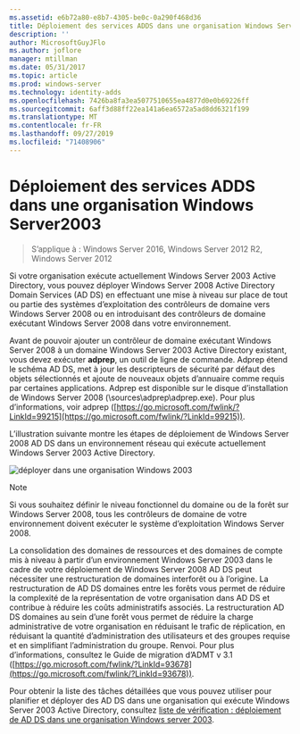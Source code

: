 ```yaml
---
ms.assetid: e6b72a80-e8b7-4305-be0c-0a290f468d36
title: Déploiement des services ADDS dans une organisation Windows Server2003
description: ''
author: MicrosoftGuyJFlo
ms.author: joflore
manager: mtillman
ms.date: 05/31/2017
ms.topic: article
ms.prod: windows-server
ms.technology: identity-adds
ms.openlocfilehash: 7426ba8fa3ea5077510655ea4877d0e0b69226ff
ms.sourcegitcommit: 6aff3d88ff22ea141a6ea6572a5ad8dd6321f199
ms.translationtype: MT
ms.contentlocale: fr-FR
ms.lasthandoff: 09/27/2019
ms.locfileid: "71408906"
---
```

# <a name="deploying-ad-ds-in-a-windows-server-2003-organization"></a>Déploiement des services ADDS dans une organisation Windows Server2003

>S’applique à : Windows Server 2016, Windows Server 2012 R2, Windows Server 2012

Si votre organisation exécute actuellement Windows Server 2003 Active Directory, vous pouvez déployer Windows Server 2008 Active Directory Domain Services (AD DS) en effectuant une mise à niveau sur place de tout ou partie des systèmes d’exploitation des contrôleurs de domaine vers  Windows Server 2008 ou en introduisant des contrôleurs de domaine exécutant Windows Server 2008 dans votre environnement.  
  
Avant de pouvoir ajouter un contrôleur de domaine exécutant Windows Server 2008 à un domaine Windows Server 2003 Active Directory existant, vous devez exécuter **adprep**, un outil de ligne de commande. Adprep étend le schéma AD DS, met à jour les descripteurs de sécurité par défaut des objets sélectionnés et ajoute de nouveaux objets d’annuaire comme requis par certaines applications. Adprep est disponible sur le disque d’installation de Windows Server 2008 (\sources\adprep\adprep.exe). Pour plus d’informations, voir adprep ([https://go.microsoft.com/fwlink/?LinkId=99215](https://go.microsoft.com/fwlink/?LinkId=99215)).  
  
L’illustration suivante montre les étapes de déploiement de Windows Server 2008 AD DS dans un environnement réseau qui exécute actuellement Windows Server 2003 Active Directory.  
  
![déployer dans une organisation Windows 2003](media/Deploying-AD-DS-in-a-Windows-Server-2003-Organization/900c4eee-1119-4a9a-9310-755597428b71.gif)  
  
> [!NOTE]  
> Si vous souhaitez définir le niveau fonctionnel du domaine ou de la forêt sur Windows Server 2008, tous les contrôleurs de domaine de votre environnement doivent exécuter le système d’exploitation Windows Server 2008.  
  
La consolidation des domaines de ressources et des domaines de compte mis à niveau à partir d’un environnement Windows Server 2003 dans le cadre de votre déploiement de Windows Server 2008 AD DS peut nécessiter une restructuration de domaines interforêt ou à l’origine. La restructuration de AD DS domaines entre les forêts vous permet de réduire la complexité de la représentation de votre organisation dans AD DS et contribue à réduire les coûts administratifs associés. La restructuration AD DS domaines au sein d’une forêt vous permet de réduire la charge administrative de votre organisation en réduisant le trafic de réplication, en réduisant la quantité d’administration des utilisateurs et des groupes requise et en simplifiant l’administration du groupe. Renvoi. Pour plus d’informations, consultez le Guide de migration d’ADMT v 3.1 ([https://go.microsoft.com/fwlink/?LinkId=93678](https://go.microsoft.com/fwlink/?LinkId=93678)).  
  
Pour obtenir la liste des tâches détaillées que vous pouvez utiliser pour planifier et déployer des AD DS dans une organisation qui exécute Windows Server 2003 Active Directory, consultez [liste de vérification : déploiement de AD DS dans une organisation Windows server 2003](https://technet.microsoft.com/library/cc771407.aspx).  
  


